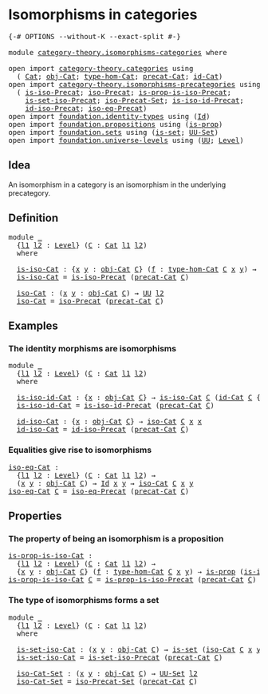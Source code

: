 # Isomorphisms in categories

<pre class="Agda"><a id="39" class="Symbol">{-#</a> <a id="43" class="Keyword">OPTIONS</a> <a id="51" class="Pragma">--without-K</a> <a id="63" class="Pragma">--exact-split</a> <a id="77" class="Symbol">#-}</a>

<a id="82" class="Keyword">module</a> <a id="89" href="category-theory.isomorphisms-categories.html" class="Module">category-theory.isomorphisms-categories</a> <a id="129" class="Keyword">where</a>

<a id="136" class="Keyword">open</a> <a id="141" class="Keyword">import</a> <a id="148" href="category-theory.categories.html" class="Module">category-theory.categories</a> <a id="175" class="Keyword">using</a>
  <a id="183" class="Symbol">(</a> <a id="185" href="category-theory.categories.html#2071" class="Function">Cat</a><a id="188" class="Symbol">;</a> <a id="190" href="category-theory.categories.html#2271" class="Function">obj-Cat</a><a id="197" class="Symbol">;</a> <a id="199" href="category-theory.categories.html#2401" class="Function">type-hom-Cat</a><a id="211" class="Symbol">;</a> <a id="213" href="category-theory.categories.html#2221" class="Function">precat-Cat</a><a id="223" class="Symbol">;</a> <a id="225" href="category-theory.categories.html#2980" class="Function">id-Cat</a><a id="231" class="Symbol">)</a>
<a id="233" class="Keyword">open</a> <a id="238" class="Keyword">import</a> <a id="245" href="category-theory.isomorphisms-precategories.html" class="Module">category-theory.isomorphisms-precategories</a> <a id="288" class="Keyword">using</a>
  <a id="296" class="Symbol">(</a> <a id="298" href="category-theory.isomorphisms-precategories.html#1184" class="Function">is-iso-Precat</a><a id="311" class="Symbol">;</a> <a id="313" href="category-theory.isomorphisms-precategories.html#1426" class="Function">iso-Precat</a><a id="323" class="Symbol">;</a> <a id="325" href="category-theory.isomorphisms-precategories.html#3914" class="Function">is-prop-is-iso-Precat</a><a id="346" class="Symbol">;</a>
    <a id="352" href="category-theory.isomorphisms-precategories.html#4373" class="Function">is-set-iso-Precat</a><a id="369" class="Symbol">;</a> <a id="371" href="category-theory.isomorphisms-precategories.html#4562" class="Function">iso-Precat-Set</a><a id="385" class="Symbol">;</a> <a id="387" href="category-theory.isomorphisms-precategories.html#1808" class="Function">is-iso-id-Precat</a><a id="403" class="Symbol">;</a>
    <a id="409" href="category-theory.isomorphisms-precategories.html#2068" class="Function">id-iso-Precat</a><a id="422" class="Symbol">;</a> <a id="424" href="category-theory.isomorphisms-precategories.html#2501" class="Function">iso-eq-Precat</a><a id="437" class="Symbol">)</a>
<a id="439" class="Keyword">open</a> <a id="444" class="Keyword">import</a> <a id="451" href="foundation.identity-types.html" class="Module">foundation.identity-types</a> <a id="477" class="Keyword">using</a> <a id="483" class="Symbol">(</a><a id="484" href="foundation-core.identity-types.html#641" class="Datatype">Id</a><a id="486" class="Symbol">)</a>
<a id="488" class="Keyword">open</a> <a id="493" class="Keyword">import</a> <a id="500" href="foundation.propositions.html" class="Module">foundation.propositions</a> <a id="524" class="Keyword">using</a> <a id="530" class="Symbol">(</a><a id="531" href="foundation-core.propositions.html#1246" class="Function">is-prop</a><a id="538" class="Symbol">)</a>
<a id="540" class="Keyword">open</a> <a id="545" class="Keyword">import</a> <a id="552" href="foundation.sets.html" class="Module">foundation.sets</a> <a id="568" class="Keyword">using</a> <a id="574" class="Symbol">(</a><a id="575" href="foundation-core.sets.html#1099" class="Function">is-set</a><a id="581" class="Symbol">;</a> <a id="583" href="foundation-core.sets.html#1177" class="Function">UU-Set</a><a id="589" class="Symbol">)</a>
<a id="591" class="Keyword">open</a> <a id="596" class="Keyword">import</a> <a id="603" href="foundation.universe-levels.html" class="Module">foundation.universe-levels</a> <a id="630" class="Keyword">using</a> <a id="636" class="Symbol">(</a><a id="637" href="foundation-core.universe-levels.html#222" class="Primitive">UU</a><a id="639" class="Symbol">;</a> <a id="641" href="Agda.Primitive.html#597" class="Postulate">Level</a><a id="646" class="Symbol">)</a>
</pre>
## Idea

An isomorphism in a category is an isomorphism in the underlying precategory.

## Definition

<pre class="Agda"><a id="764" class="Keyword">module</a> <a id="771" href="category-theory.isomorphisms-categories.html#771" class="Module">_</a>
  <a id="775" class="Symbol">{</a><a id="776" href="category-theory.isomorphisms-categories.html#776" class="Bound">l1</a> <a id="779" href="category-theory.isomorphisms-categories.html#779" class="Bound">l2</a> <a id="782" class="Symbol">:</a> <a id="784" href="Agda.Primitive.html#597" class="Postulate">Level</a><a id="789" class="Symbol">}</a> <a id="791" class="Symbol">(</a><a id="792" href="category-theory.isomorphisms-categories.html#792" class="Bound">C</a> <a id="794" class="Symbol">:</a> <a id="796" href="category-theory.categories.html#2071" class="Function">Cat</a> <a id="800" href="category-theory.isomorphisms-categories.html#776" class="Bound">l1</a> <a id="803" href="category-theory.isomorphisms-categories.html#779" class="Bound">l2</a><a id="805" class="Symbol">)</a>
  <a id="809" class="Keyword">where</a>

  <a id="818" href="category-theory.isomorphisms-categories.html#818" class="Function">is-iso-Cat</a> <a id="829" class="Symbol">:</a> <a id="831" class="Symbol">{</a><a id="832" href="category-theory.isomorphisms-categories.html#832" class="Bound">x</a> <a id="834" href="category-theory.isomorphisms-categories.html#834" class="Bound">y</a> <a id="836" class="Symbol">:</a> <a id="838" href="category-theory.categories.html#2271" class="Function">obj-Cat</a> <a id="846" href="category-theory.isomorphisms-categories.html#792" class="Bound">C</a><a id="847" class="Symbol">}</a> <a id="849" class="Symbol">(</a><a id="850" href="category-theory.isomorphisms-categories.html#850" class="Bound">f</a> <a id="852" class="Symbol">:</a> <a id="854" href="category-theory.categories.html#2401" class="Function">type-hom-Cat</a> <a id="867" href="category-theory.isomorphisms-categories.html#792" class="Bound">C</a> <a id="869" href="category-theory.isomorphisms-categories.html#832" class="Bound">x</a> <a id="871" href="category-theory.isomorphisms-categories.html#834" class="Bound">y</a><a id="872" class="Symbol">)</a> <a id="874" class="Symbol">→</a> <a id="876" href="foundation-core.universe-levels.html#222" class="Primitive">UU</a> <a id="879" href="category-theory.isomorphisms-categories.html#779" class="Bound">l2</a>
  <a id="884" href="category-theory.isomorphisms-categories.html#818" class="Function">is-iso-Cat</a> <a id="895" class="Symbol">=</a> <a id="897" href="category-theory.isomorphisms-precategories.html#1184" class="Function">is-iso-Precat</a> <a id="911" class="Symbol">(</a><a id="912" href="category-theory.categories.html#2221" class="Function">precat-Cat</a> <a id="923" href="category-theory.isomorphisms-categories.html#792" class="Bound">C</a><a id="924" class="Symbol">)</a>

  <a id="929" href="category-theory.isomorphisms-categories.html#929" class="Function">iso-Cat</a> <a id="937" class="Symbol">:</a> <a id="939" class="Symbol">(</a><a id="940" href="category-theory.isomorphisms-categories.html#940" class="Bound">x</a> <a id="942" href="category-theory.isomorphisms-categories.html#942" class="Bound">y</a> <a id="944" class="Symbol">:</a> <a id="946" href="category-theory.categories.html#2271" class="Function">obj-Cat</a> <a id="954" href="category-theory.isomorphisms-categories.html#792" class="Bound">C</a><a id="955" class="Symbol">)</a> <a id="957" class="Symbol">→</a> <a id="959" href="foundation-core.universe-levels.html#222" class="Primitive">UU</a> <a id="962" href="category-theory.isomorphisms-categories.html#779" class="Bound">l2</a>
  <a id="967" href="category-theory.isomorphisms-categories.html#929" class="Function">iso-Cat</a> <a id="975" class="Symbol">=</a> <a id="977" href="category-theory.isomorphisms-precategories.html#1426" class="Function">iso-Precat</a> <a id="988" class="Symbol">(</a><a id="989" href="category-theory.categories.html#2221" class="Function">precat-Cat</a> <a id="1000" href="category-theory.isomorphisms-categories.html#792" class="Bound">C</a><a id="1001" class="Symbol">)</a>
</pre>
## Examples

### The identity morphisms are isomorphisms

<pre class="Agda"><a id="1074" class="Keyword">module</a> <a id="1081" href="category-theory.isomorphisms-categories.html#1081" class="Module">_</a>
  <a id="1085" class="Symbol">{</a><a id="1086" href="category-theory.isomorphisms-categories.html#1086" class="Bound">l1</a> <a id="1089" href="category-theory.isomorphisms-categories.html#1089" class="Bound">l2</a> <a id="1092" class="Symbol">:</a> <a id="1094" href="Agda.Primitive.html#597" class="Postulate">Level</a><a id="1099" class="Symbol">}</a> <a id="1101" class="Symbol">(</a><a id="1102" href="category-theory.isomorphisms-categories.html#1102" class="Bound">C</a> <a id="1104" class="Symbol">:</a> <a id="1106" href="category-theory.categories.html#2071" class="Function">Cat</a> <a id="1110" href="category-theory.isomorphisms-categories.html#1086" class="Bound">l1</a> <a id="1113" href="category-theory.isomorphisms-categories.html#1089" class="Bound">l2</a><a id="1115" class="Symbol">)</a>
  <a id="1119" class="Keyword">where</a>

  <a id="1128" href="category-theory.isomorphisms-categories.html#1128" class="Function">is-iso-id-Cat</a> <a id="1142" class="Symbol">:</a> <a id="1144" class="Symbol">{</a><a id="1145" href="category-theory.isomorphisms-categories.html#1145" class="Bound">x</a> <a id="1147" class="Symbol">:</a> <a id="1149" href="category-theory.categories.html#2271" class="Function">obj-Cat</a> <a id="1157" href="category-theory.isomorphisms-categories.html#1102" class="Bound">C</a><a id="1158" class="Symbol">}</a> <a id="1160" class="Symbol">→</a> <a id="1162" href="category-theory.isomorphisms-categories.html#818" class="Function">is-iso-Cat</a> <a id="1173" href="category-theory.isomorphisms-categories.html#1102" class="Bound">C</a> <a id="1175" class="Symbol">(</a><a id="1176" href="category-theory.categories.html#2980" class="Function">id-Cat</a> <a id="1183" href="category-theory.isomorphisms-categories.html#1102" class="Bound">C</a> <a id="1185" class="Symbol">{</a><a id="1186" href="category-theory.isomorphisms-categories.html#1145" class="Bound">x</a><a id="1187" class="Symbol">})</a>
  <a id="1192" href="category-theory.isomorphisms-categories.html#1128" class="Function">is-iso-id-Cat</a> <a id="1206" class="Symbol">=</a> <a id="1208" href="category-theory.isomorphisms-precategories.html#1808" class="Function">is-iso-id-Precat</a> <a id="1225" class="Symbol">(</a><a id="1226" href="category-theory.categories.html#2221" class="Function">precat-Cat</a> <a id="1237" href="category-theory.isomorphisms-categories.html#1102" class="Bound">C</a><a id="1238" class="Symbol">)</a>

  <a id="1243" href="category-theory.isomorphisms-categories.html#1243" class="Function">id-iso-Cat</a> <a id="1254" class="Symbol">:</a> <a id="1256" class="Symbol">{</a><a id="1257" href="category-theory.isomorphisms-categories.html#1257" class="Bound">x</a> <a id="1259" class="Symbol">:</a> <a id="1261" href="category-theory.categories.html#2271" class="Function">obj-Cat</a> <a id="1269" href="category-theory.isomorphisms-categories.html#1102" class="Bound">C</a><a id="1270" class="Symbol">}</a> <a id="1272" class="Symbol">→</a> <a id="1274" href="category-theory.isomorphisms-categories.html#929" class="Function">iso-Cat</a> <a id="1282" href="category-theory.isomorphisms-categories.html#1102" class="Bound">C</a> <a id="1284" href="category-theory.isomorphisms-categories.html#1257" class="Bound">x</a> <a id="1286" href="category-theory.isomorphisms-categories.html#1257" class="Bound">x</a>
  <a id="1290" href="category-theory.isomorphisms-categories.html#1243" class="Function">id-iso-Cat</a> <a id="1301" class="Symbol">=</a> <a id="1303" href="category-theory.isomorphisms-precategories.html#2068" class="Function">id-iso-Precat</a> <a id="1317" class="Symbol">(</a><a id="1318" href="category-theory.categories.html#2221" class="Function">precat-Cat</a> <a id="1329" href="category-theory.isomorphisms-categories.html#1102" class="Bound">C</a><a id="1330" class="Symbol">)</a>
</pre>
### Equalities give rise to isomorphisms

<pre class="Agda"><a id="iso-eq-Cat"></a><a id="1387" href="category-theory.isomorphisms-categories.html#1387" class="Function">iso-eq-Cat</a> <a id="1398" class="Symbol">:</a>
  <a id="1402" class="Symbol">{</a><a id="1403" href="category-theory.isomorphisms-categories.html#1403" class="Bound">l1</a> <a id="1406" href="category-theory.isomorphisms-categories.html#1406" class="Bound">l2</a> <a id="1409" class="Symbol">:</a> <a id="1411" href="Agda.Primitive.html#597" class="Postulate">Level</a><a id="1416" class="Symbol">}</a> <a id="1418" class="Symbol">(</a><a id="1419" href="category-theory.isomorphisms-categories.html#1419" class="Bound">C</a> <a id="1421" class="Symbol">:</a> <a id="1423" href="category-theory.categories.html#2071" class="Function">Cat</a> <a id="1427" href="category-theory.isomorphisms-categories.html#1403" class="Bound">l1</a> <a id="1430" href="category-theory.isomorphisms-categories.html#1406" class="Bound">l2</a><a id="1432" class="Symbol">)</a> <a id="1434" class="Symbol">→</a>
  <a id="1438" class="Symbol">(</a><a id="1439" href="category-theory.isomorphisms-categories.html#1439" class="Bound">x</a> <a id="1441" href="category-theory.isomorphisms-categories.html#1441" class="Bound">y</a> <a id="1443" class="Symbol">:</a> <a id="1445" href="category-theory.categories.html#2271" class="Function">obj-Cat</a> <a id="1453" href="category-theory.isomorphisms-categories.html#1419" class="Bound">C</a><a id="1454" class="Symbol">)</a> <a id="1456" class="Symbol">→</a> <a id="1458" href="foundation-core.identity-types.html#641" class="Datatype">Id</a> <a id="1461" href="category-theory.isomorphisms-categories.html#1439" class="Bound">x</a> <a id="1463" href="category-theory.isomorphisms-categories.html#1441" class="Bound">y</a> <a id="1465" class="Symbol">→</a> <a id="1467" href="category-theory.isomorphisms-categories.html#929" class="Function">iso-Cat</a> <a id="1475" href="category-theory.isomorphisms-categories.html#1419" class="Bound">C</a> <a id="1477" href="category-theory.isomorphisms-categories.html#1439" class="Bound">x</a> <a id="1479" href="category-theory.isomorphisms-categories.html#1441" class="Bound">y</a>
<a id="1481" href="category-theory.isomorphisms-categories.html#1387" class="Function">iso-eq-Cat</a> <a id="1492" href="category-theory.isomorphisms-categories.html#1492" class="Bound">C</a> <a id="1494" class="Symbol">=</a> <a id="1496" href="category-theory.isomorphisms-precategories.html#2501" class="Function">iso-eq-Precat</a> <a id="1510" class="Symbol">(</a><a id="1511" href="category-theory.categories.html#2221" class="Function">precat-Cat</a> <a id="1522" href="category-theory.isomorphisms-categories.html#1492" class="Bound">C</a><a id="1523" class="Symbol">)</a>
</pre>
## Properties

### The property of being an isomorphism is a proposition

<pre class="Agda"><a id="is-prop-is-iso-Cat"></a><a id="1612" href="category-theory.isomorphisms-categories.html#1612" class="Function">is-prop-is-iso-Cat</a> <a id="1631" class="Symbol">:</a>
  <a id="1635" class="Symbol">{</a><a id="1636" href="category-theory.isomorphisms-categories.html#1636" class="Bound">l1</a> <a id="1639" href="category-theory.isomorphisms-categories.html#1639" class="Bound">l2</a> <a id="1642" class="Symbol">:</a> <a id="1644" href="Agda.Primitive.html#597" class="Postulate">Level</a><a id="1649" class="Symbol">}</a> <a id="1651" class="Symbol">(</a><a id="1652" href="category-theory.isomorphisms-categories.html#1652" class="Bound">C</a> <a id="1654" class="Symbol">:</a> <a id="1656" href="category-theory.categories.html#2071" class="Function">Cat</a> <a id="1660" href="category-theory.isomorphisms-categories.html#1636" class="Bound">l1</a> <a id="1663" href="category-theory.isomorphisms-categories.html#1639" class="Bound">l2</a><a id="1665" class="Symbol">)</a> <a id="1667" class="Symbol">→</a>
  <a id="1671" class="Symbol">{</a><a id="1672" href="category-theory.isomorphisms-categories.html#1672" class="Bound">x</a> <a id="1674" href="category-theory.isomorphisms-categories.html#1674" class="Bound">y</a> <a id="1676" class="Symbol">:</a> <a id="1678" href="category-theory.categories.html#2271" class="Function">obj-Cat</a> <a id="1686" href="category-theory.isomorphisms-categories.html#1652" class="Bound">C</a><a id="1687" class="Symbol">}</a> <a id="1689" class="Symbol">(</a><a id="1690" href="category-theory.isomorphisms-categories.html#1690" class="Bound">f</a> <a id="1692" class="Symbol">:</a> <a id="1694" href="category-theory.categories.html#2401" class="Function">type-hom-Cat</a> <a id="1707" href="category-theory.isomorphisms-categories.html#1652" class="Bound">C</a> <a id="1709" href="category-theory.isomorphisms-categories.html#1672" class="Bound">x</a> <a id="1711" href="category-theory.isomorphisms-categories.html#1674" class="Bound">y</a><a id="1712" class="Symbol">)</a> <a id="1714" class="Symbol">→</a> <a id="1716" href="foundation-core.propositions.html#1246" class="Function">is-prop</a> <a id="1724" class="Symbol">(</a><a id="1725" href="category-theory.isomorphisms-categories.html#818" class="Function">is-iso-Cat</a> <a id="1736" href="category-theory.isomorphisms-categories.html#1652" class="Bound">C</a> <a id="1738" href="category-theory.isomorphisms-categories.html#1690" class="Bound">f</a><a id="1739" class="Symbol">)</a>
<a id="1741" href="category-theory.isomorphisms-categories.html#1612" class="Function">is-prop-is-iso-Cat</a> <a id="1760" href="category-theory.isomorphisms-categories.html#1760" class="Bound">C</a> <a id="1762" class="Symbol">=</a> <a id="1764" href="category-theory.isomorphisms-precategories.html#3914" class="Function">is-prop-is-iso-Precat</a> <a id="1786" class="Symbol">(</a><a id="1787" href="category-theory.categories.html#2221" class="Function">precat-Cat</a> <a id="1798" href="category-theory.isomorphisms-categories.html#1760" class="Bound">C</a><a id="1799" class="Symbol">)</a>
</pre>
### The type of isomorphisms forms a set

<pre class="Agda"><a id="1856" class="Keyword">module</a> <a id="1863" href="category-theory.isomorphisms-categories.html#1863" class="Module">_</a>
  <a id="1867" class="Symbol">{</a><a id="1868" href="category-theory.isomorphisms-categories.html#1868" class="Bound">l1</a> <a id="1871" href="category-theory.isomorphisms-categories.html#1871" class="Bound">l2</a> <a id="1874" class="Symbol">:</a> <a id="1876" href="Agda.Primitive.html#597" class="Postulate">Level</a><a id="1881" class="Symbol">}</a> <a id="1883" class="Symbol">(</a><a id="1884" href="category-theory.isomorphisms-categories.html#1884" class="Bound">C</a> <a id="1886" class="Symbol">:</a> <a id="1888" href="category-theory.categories.html#2071" class="Function">Cat</a> <a id="1892" href="category-theory.isomorphisms-categories.html#1868" class="Bound">l1</a> <a id="1895" href="category-theory.isomorphisms-categories.html#1871" class="Bound">l2</a><a id="1897" class="Symbol">)</a>
  <a id="1901" class="Keyword">where</a>

  <a id="1910" href="category-theory.isomorphisms-categories.html#1910" class="Function">is-set-iso-Cat</a> <a id="1925" class="Symbol">:</a> <a id="1927" class="Symbol">(</a><a id="1928" href="category-theory.isomorphisms-categories.html#1928" class="Bound">x</a> <a id="1930" href="category-theory.isomorphisms-categories.html#1930" class="Bound">y</a> <a id="1932" class="Symbol">:</a> <a id="1934" href="category-theory.categories.html#2271" class="Function">obj-Cat</a> <a id="1942" href="category-theory.isomorphisms-categories.html#1884" class="Bound">C</a><a id="1943" class="Symbol">)</a> <a id="1945" class="Symbol">→</a> <a id="1947" href="foundation-core.sets.html#1099" class="Function">is-set</a> <a id="1954" class="Symbol">(</a><a id="1955" href="category-theory.isomorphisms-categories.html#929" class="Function">iso-Cat</a> <a id="1963" href="category-theory.isomorphisms-categories.html#1884" class="Bound">C</a> <a id="1965" href="category-theory.isomorphisms-categories.html#1928" class="Bound">x</a> <a id="1967" href="category-theory.isomorphisms-categories.html#1930" class="Bound">y</a><a id="1968" class="Symbol">)</a>
  <a id="1972" href="category-theory.isomorphisms-categories.html#1910" class="Function">is-set-iso-Cat</a> <a id="1987" class="Symbol">=</a> <a id="1989" href="category-theory.isomorphisms-precategories.html#4373" class="Function">is-set-iso-Precat</a> <a id="2007" class="Symbol">(</a><a id="2008" href="category-theory.categories.html#2221" class="Function">precat-Cat</a> <a id="2019" href="category-theory.isomorphisms-categories.html#1884" class="Bound">C</a><a id="2020" class="Symbol">)</a>

  <a id="2025" href="category-theory.isomorphisms-categories.html#2025" class="Function">iso-Cat-Set</a> <a id="2037" class="Symbol">:</a> <a id="2039" class="Symbol">(</a><a id="2040" href="category-theory.isomorphisms-categories.html#2040" class="Bound">x</a> <a id="2042" href="category-theory.isomorphisms-categories.html#2042" class="Bound">y</a> <a id="2044" class="Symbol">:</a> <a id="2046" href="category-theory.categories.html#2271" class="Function">obj-Cat</a> <a id="2054" href="category-theory.isomorphisms-categories.html#1884" class="Bound">C</a><a id="2055" class="Symbol">)</a> <a id="2057" class="Symbol">→</a> <a id="2059" href="foundation-core.sets.html#1177" class="Function">UU-Set</a> <a id="2066" href="category-theory.isomorphisms-categories.html#1871" class="Bound">l2</a>
  <a id="2071" href="category-theory.isomorphisms-categories.html#2025" class="Function">iso-Cat-Set</a> <a id="2083" class="Symbol">=</a> <a id="2085" href="category-theory.isomorphisms-precategories.html#4562" class="Function">iso-Precat-Set</a> <a id="2100" class="Symbol">(</a><a id="2101" href="category-theory.categories.html#2221" class="Function">precat-Cat</a> <a id="2112" href="category-theory.isomorphisms-categories.html#1884" class="Bound">C</a><a id="2113" class="Symbol">)</a>
</pre>
